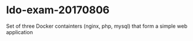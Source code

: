 # ldo-exam-20170806
Set of three Docker containters (nginx, php, mysql) that form a simple web application
